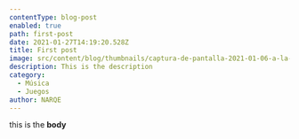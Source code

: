 ```yaml
---
contentType: blog-post
enabled: true
path: first-post
date: 2021-01-27T14:19:20.528Z
title: First post
image: src/content/blog/thumbnails/captura-de-pantalla-2021-01-06-a-la-s-11.03.13.png
description: This is the description
category:
  - Música
  - Juegos
author: NARQE
---
```

this is the **body**